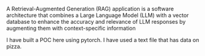 A Retrieval-Augmented Generation (RAG) application is a software architecture that combines a Large Language Model (LLM) with a vector database to enhance the accuracy 
and relevance of LLM responses by augmenting them with context-specific information

I have built a POC here using pytorch. I have used a text file that has data on pizza.
